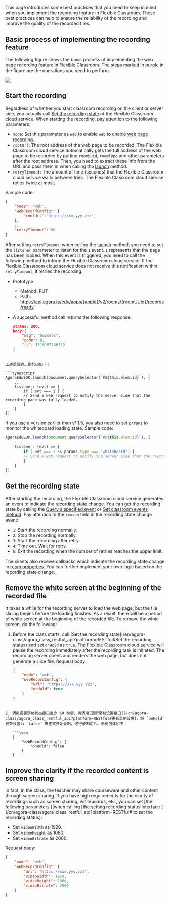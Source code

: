 This page introduces some best practices that you need to keep in mind when you implement the recording feature in Flexible Classroom. These best practices can help to ensure the reliability of the recording and improve the quality of the recorded files.

## Basic process of implementing the recording feature

The following figure shows the basic process of implementing the web page recording feature in Flexible Classroom. The steps marked in purple in the figure are the operations you need to perform.

![](https://web-cdn.agora.io/docs-files/1637660754292)

## Start the recording

Regardless of whether you start classroom recording on the client or server side, you actually call [Set the recording state](/en/agora-class/agora_class_restful_api?platform=RESTful#set-the-recording-state) of the Flexible Classroom cloud service. When starting the recording, pay attention to the following parameters:

- `mode`: Set this parameter as `web` to enable `web` to enable [web page recording](/en/Agora%20Platform/webpage_recording).
- `rootUrl`: The root address of the web page to be recorded. The Flexible Classroom cloud service automatically gets the full address of the web page to be recorded by putting `roomUuid`, `roomType` and other parameters after the root address. Then, you need to extract these info from the URL and pass them in when calling the [launch](/en/agora-class/agora_class_api_ref_web?platform=Web#launch) method.
- `retryTimeout`: The amount of time (seconds) that the Flexible Classroom cloud service waits between tries. The Flexible Classroom cloud service reties twice at most.

Sample code:

```json
{
    "mode": "web",
    "webRecordConfig": {
        "rootUrl":"https://xxx.yyy.zzz",
    },
    ...
    "retryTimeout": 60
}
```

After setting `retryTimeout`, when calling the [launch](/en/agora-class/agora_class_api_ref_web?platform=Web#launch) method,  you need to set the `listener` parameter to listen for the `1` event. `1` represents that the page has been loaded. When this event is triggered, you need to call the following method to inform the Flexible Classroom cloud service. If the Flexible Classroom cloud service does not receive this notification within `retryTimeout`, it retries the recording.

- Prototype

   - Method: PUT
   - Path: https://api.agora.io/edu/apps/{appId}/v2/rooms/{roomUUid}/records/ready

- A successful method call returns the following response:

   ```json
   status: 200,
   body:{
       "msg": "Success",
       "code": 0,
       "ts": 1610167740309
   }

```

上述逻辑的示例代码如下：

```typescript
AgoraEduSDK.launch(document.querySelector(`#${this.elem.id}`), {
    ...
    listener: (evt) => {
        if ( evt === 1 ) {
        // Send a web request to notify the server side that the recording page was fully loaded.
        }
    }
})
```

If you use a version earlier than v1.1.5, you also need to set `params` to monitor the whiteboard loading state. Sample code:

```typescript
AgoraEduSDK.launch(document.querySelector(`#${this.elem.id}`), {
    ...
    listener: (evt) => {
        if ( evt === 1 && params.type === "whiteboard") {
        // Send a web request to notify the server side that the recording page was fully loaded.
        }
    }
})
```

## Get the recording state

After starting the recording, the Flexible Classroom cloud service generates an event to indicate the [recording state change](/en/agora-class/agora_class_restful_api_event?platform=RESTful#the-recording-state-changes). You can get the recording state by calling the [Query a specified event](/en/agora-class/agora_class_restful_api?platform=Web#query-a-specified-event) or [Get classroom events method](/en/agora-class/agora_class_restful_api?platform=Web#get-classroom-events). Pay attention to the `reason` field in the recording state change event:

- `1`: Start the recording normally.
- `2`: Stop the recording normally.
- `3`: Start the recording after retry.
- `4`: Time out. Wait for retry.
- `5`: Exit the recording when the number of retries reaches the upper limit.

The clients also receive callbacks which indicate the recording state change in [room properties](/en/agora-class/edu_context_api_ref_web_room?platform=Web#roomproperties). You can further implement your own logic  based on the recording state change.

## Remove the white screen at the beginning of the recorded file

It takes a while for the recording server to load the web page, but the file slicing begins before the loading finishes. As a result, there will be a period of white screen at the beginning of the recorded file. To remove the white screen, do the following:

1. Before the class starts, call [Set the recording state](/en/agora-class/agora_class_restful_api?platform=RESTful#Set the recording status) and set `onHold` as `true`. The Flexible Classroom cloud service will pause the recording immediately after the recording task is initiated. The recording server opens and renders the web page, but does not generate a slice file. Request body:

   ```json
   {
       "mode": "web",
       "webRecordConfig": {
           "url": "https://xxx.yyy.zzz",
           "onHold": true
       }
   }

```

2. 调用设置录制状态接口至少 60 秒后，再调用[更新录制设置接口](/cn/agora-class/agora_class_restful_api?platform=RESTful#更新录制设置)，将 `onHold` 参数设置为 `false` 来正式开始录制，进行录制切片。示例包体如下：

   ```json
   {
       "webRecordConfig": {
           "onHold": false
       }
   }
```

## Improve the clarity if the recorded content is screen sharing

In fact, in the class, the teacher may share courseware and other content through screen sharing. If you have high requirements for the clarity of recordings such as screen sharing, whiteboards, etc., you can set [the following parameters ](when calling [the setting recording status interface ](/cn/agora-class/agora_class_restful_api?platform=RESTful# to set the recording status):

- Set `videoWidth` as 1920.
- Set `videoHeight` as 1080.
- Set `videoBitrate` as 2000.

Request body:

```json
{
    "mode": "web",
    "webRecordConfig": {
        "url": "https://xxx.yyy.zzz",
        "videoWidth": 1920,
        "videoHeight": 1080,
        "videoBitrate": 2000
    }
}
```
